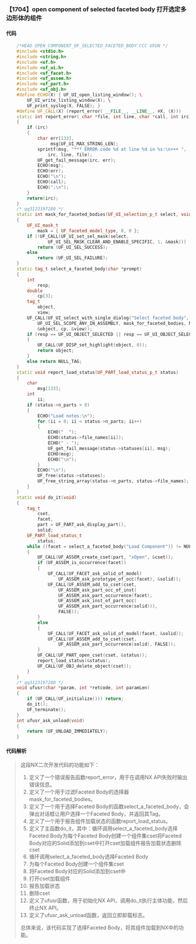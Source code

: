 ### 【1704】open component of selected faceted body 打开选定多边形体的组件

#### 代码

```cpp
    /*HEAD OPEN_COMPONENT_OF_SELECTED_FACETED_BODY CCC UFUN */  
    #include <stdio.h>  
    #include <string.h>  
    #include <uf.h>  
    #include <uf_ui.h>  
    #include <uf_facet.h>  
    #include <uf_assem.h>  
    #include <uf_part.h>  
    #include <uf_obj.h>  
    #define ECHO(X) { UF_UI_open_listing_window(); \  
        UF_UI_write_listing_window(X); \  
        UF_print_syslog(X, FALSE); }  
    #define UF_CALL(X) (report_error( __FILE__, __LINE__, #X, (X)))  
    static int report_error( char *file, int line, char *call, int irc)  
    {  
        if (irc)  
        {  
            char err[133],  
                 msg[UF_UI_MAX_STRING_LEN];  
            sprintf(msg, "*** ERROR code %d at line %d in %s:\n+++ ",  
                irc, line, file);  
            UF_get_fail_message(irc, err);  
            ECHO(msg);  
            ECHO(err);  
            ECHO("\n");  
            ECHO(call);  
            ECHO(";\n");  
        }  
        return(irc);  
    }  
    /* qq3123197280 */  
    static int mask_for_faceted_bodies(UF_UI_selection_p_t select, void *type)  
    {  
        UF_UI_mask_t  
            mask = { UF_faceted_model_type, 0, 0 };  
        if (!UF_CALL(UF_UI_set_sel_mask(select,  
                UF_UI_SEL_MASK_CLEAR_AND_ENABLE_SPECIFIC, 1, &mask)))  
            return (UF_UI_SEL_SUCCESS);  
        else  
            return (UF_UI_SEL_FAILURE);  
    }  
    static tag_t select_a_faceted_body(char *prompt)  
    {  
        int  
            resp;  
        double  
            cp[3];  
        tag_t  
            object,  
            view;  
        UF_CALL(UF_UI_select_with_single_dialog("Select faceted body", prompt,  
            UF_UI_SEL_SCOPE_ANY_IN_ASSEMBLY, mask_for_faceted_bodies, NULL, &resp,  
            &object, cp, &view));  
        if (resp == UF_UI_OBJECT_SELECTED || resp == UF_UI_OBJECT_SELECTED_BY_NAME)  
        {  
            UF_CALL(UF_DISP_set_highlight(object, 0));  
            return object;  
        }  
        else return NULL_TAG;  
    }  
    static void report_load_status(UF_PART_load_status_p_t status)  
    {  
        char  
            msg[133];  
        int  
            ii;  
        if (status->n_parts > 0)  
        {  
            ECHO("Load notes:\n");  
            for (ii = 0; ii < status->n_parts; ii++)  
            {  
                ECHO("  ");  
                ECHO(status->file_names[ii]);  
                ECHO(" - ");  
                UF_get_fail_message(status->statuses[ii], msg);  
                ECHO(msg);  
                ECHO("\n");  
            }  
            ECHO("\n");  
            UF_free(status->statuses);  
            UF_free_string_array(status->n_parts, status->file_names);  
        }  
    }  
    static void do_it(void)  
    {  
        tag_t  
            cset,  
            facet,  
            part = UF_PART_ask_display_part(),  
            solid;  
        UF_PART_load_status_t  
            status;  
        while ((facet = select_a_faceted_body("Load Component")) != NULL_TAG)  
        {  
            UF_CALL(UF_ASSEM_create_cset(part, "xOpen", &cset));  
            if (UF_ASSEM_is_occurrence(facet))  
            {  
                UF_CALL(UF_FACET_ask_solid_of_model(  
                    UF_ASSEM_ask_prototype_of_occ(facet), &solid));  
                UF_CALL(UF_ASSEM_add_to_cset(cset,  
                    UF_ASSEM_ask_part_occ_of_inst(  
                    UF_ASSEM_ask_part_occurrence(facet),  
                    UF_ASSEM_ask_inst_of_part_occ(  
                    UF_ASSEM_ask_part_occurrence(solid))),  
                    FALSE));  
            }  
            else  
            {  
                UF_CALL(UF_FACET_ask_solid_of_model(facet, &solid));  
                UF_CALL(UF_ASSEM_add_to_cset(cset,  
                    UF_ASSEM_ask_part_occurrence(solid), FALSE));  
            }  
            UF_CALL(UF_PART_open_cset(cset, &status));  
            report_load_status(&status);  
            UF_CALL(UF_OBJ_delete_object(cset));  
        }  
    }  
    /* qq3123197280 */  
    void ufusr(char *param, int *retcode, int paramLen)  
    {  
        if (UF_CALL(UF_initialize())) return;  
        do_it();  
        UF_terminate();  
    }  
    int ufusr_ask_unload(void)  
    {  
        return (UF_UNLOAD_IMMEDIATELY);  
    }

```

#### 代码解析

> 这段NX二次开发代码的功能如下：
>
> 1. 定义了一个错误报告函数report_error，用于在调用NX API失败时输出错误信息。
> 2. 定义了一个用于过滤Faceted Body的选择器mask_for_faceted_bodies。
> 3. 定义了一个用于选择Faceted Body的函数select_a_faceted_body，会弹出对话框让用户选择一个Faceted Body，并返回其Tag。
> 4. 定义了一个用于报告组件加载状态的函数report_load_status。
> 5. 定义了主函数do_it，其中：循环调用select_a_faceted_body选择Faceted Body为每个Faceted Body创建一个组件集cset将Faceted Body对应的Solid添加到cset中打开cset加载组件报告加载状态删除cset
> 6. 循环调用select_a_faceted_body选择Faceted Body
> 7. 为每个Faceted Body创建一个组件集cset
> 8. 将Faceted Body对应的Solid添加到cset中
> 9. 打开cset加载组件
> 10. 报告加载状态
> 11. 删除cset
> 12. 定义了ufusr函数，用于初始化NX API，调用do_it执行主体功能，然后终止NX API。
> 13. 定义了ufusr_ask_unload函数，返回立即卸载标志。
>
> 总体来说，该代码实现了选择Faceted Body，将其组件加载到NX中的功能。
>
